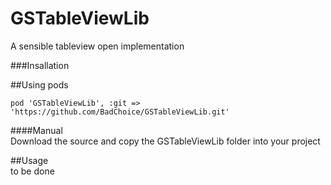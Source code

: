# GSTableViewLib
A sensible tableview open implementation


###Insallation  

##Using pods  
```
pod 'GSTableViewLib', :git => 'https://github.com/BadChoice/GSTableViewLib.git'  
```

####Manual  
Download the source and copy the GSTableViewLib folder into your project  


##Usage  
to be done